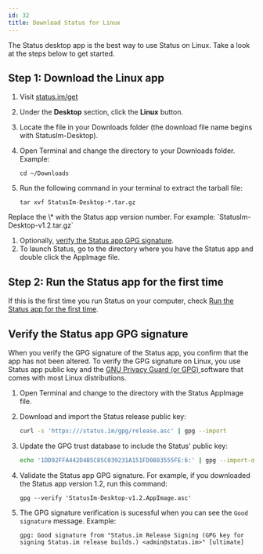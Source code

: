 ```yaml
---
id: 32
title: Download Status for Linux
---
```


The Status desktop app is the best way to use Status on Linux. Take a look at the steps below to get started.

## Step 1: Download the Linux app

1. Visit [status.im/get <ExternalIcon />](https://status.im/get)
1. Under the **Desktop** section, click the **Linux** button.
1. Locate the file in your Downloads folder (the download file name begins with StatusIm-Desktop).
1. Open Terminal and change the directory to your Downloads folder. Example:

   ```shell
   cd ~/Downloads
   ```

1. Run the following command in your terminal to extract the tarball file:

   ```shell
   tar xvf StatusIm-Desktop-*.tar.gz
   ```

<Admonition type="info">
Replace the \* with the Status app version number. For example: `StatusIm-Desktop-v1.2.tar.gz`
</Admonition>

1. Optionally, [verify the Status app GPG signature](#verify-the-status-app-gpg-signature).
1. To launch Status, go to the directory where you have the Status app and double click the AppImage file.

## Step 2: Run the Status app for the first time

If this is the first time you run Status on your computer, check [Run the Status app for the first time](./run-the-status-app-for-the-first-time).

## Verify the Status app GPG signature

When you verify the GPG signature of the Status app, you confirm that the app has not been altered. To verify the GPG signature on Linux, you use Status app public key and the [GNU Privacy Guard (or GPG) <ExternalIcon />](https://gnupg.org/) software that comes with most Linux distributions.

1. Open Terminal and change to the directory with the Status AppImage file.
1. Download and import the Status release public key:

   ```sh
   curl -s 'https:///status.im/gpg/release.asc' | gpg --import

   ```

1. Update the GPG trust database to include the Status' public key:

   ```sh
   echo '1DD92FFA442D4B5C85C039231A151FD0883555FE:6:' | gpg --import-ownertrust

   ```

1. Validate the Status app GPG signature. For example, if you downloaded the Status app version 1.2, run this command:

   ```shell
   gpg --verify 'StatusIm-Desktop-v1.2.AppImage.asc'
   ```

1. The GPG signature verification is sucessful when you can see the `Good signature` message. Example:

   ```shell
   gpg: Good signature from "Status.im Release Signing (GPG key for signing Status.im release builds.) <admin@status.im>" [ultimate]
   ```
